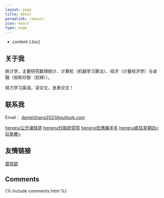 ```yaml
---
layout: page
title: About
permalink: /about/
icon: heart
type: page
---
```


* content
{:toc}

## 关于我

统计学，主要研究数理统计、计算机（机器学习算法）、经济（计量经济学）与金融（俗称炒股（划掉））。

努力学习英语，读论文，发表论文！

## 联系我

Email： danielzhang2021@outlook.com



 [hengrui公开课频道](https://opencourseware.hengrui.tech)
 [hengrui炒股研究院](https://stock.hengrui.tech)
 [hengrui优惠薅羊毛](https://haoyangmao.hengrui.tech)
 [hengrui疯狂星期四<玩笑梗>](https://invest.hengrui.tech)
 
## 友情链接
 [震惊部](https://blog.666baby.com)

## Comments

{% include comments.html %}
